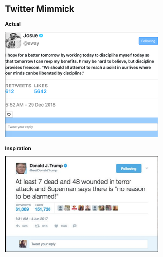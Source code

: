 <h1>Twitter Mimmick</h1>
<h3>Actual</h3>
<img src="live.jpeg">
<h3>Inspiration</h3>
<img src="twitter inspiration.png">
